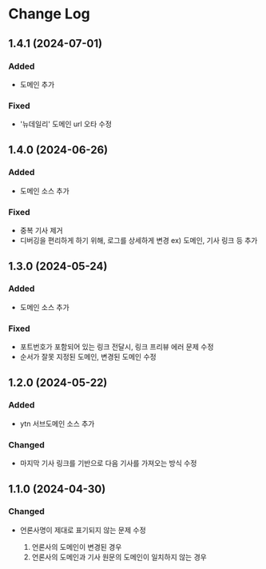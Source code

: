 # Change Log

## 1.4.1 (2024-07-01)

### Added

- 도메인 추가

### Fixed

- '뉴데일리' 도메인 url 오타 수정

## 1.4.0 (2024-06-26)

### Added

- 도메인 소스 추가

### Fixed

- 중복 기사 제거
- 디버깅을 편리하게 하기 위해, 로그를 상세하게 변경 ex) 도메인, 기사 링크 등 추가

## 1.3.0 (2024-05-24)

### Added

- 도메인 소스 추가

### Fixed

- 포트번호가 포함되어 있는 링크 전달시, 링크 프리뷰 에러 문제 수정
- 순서가 잘못 지정된 도메인, 변경된 도메인 수정

## 1.2.0 (2024-05-22)

### Added

- ytn 서브도메인 소스 추가

### Changed

- 마지막 기사 링크를 기반으로 다음 기사를 가져오는 방식 수정

## 1.1.0 (2024-04-30)

### Changed

- 언론사명이 제대로 표기되지 않는 문제 수정

  1. 언론사의 도메인이 변경된 경우
  2. 언론사의 도메인과 기사 원문의 도메인이 일치하지 않는 경우
